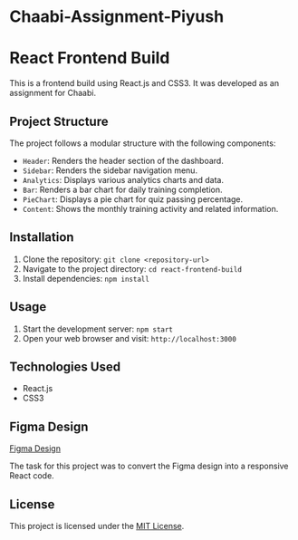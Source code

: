 # Chaabi-Assignment-Piyush
# React Frontend Build

This is a frontend build using React.js and CSS3. It was developed as an assignment for Chaabi.

## Project Structure

The project follows a modular structure with the following components:

- `Header`: Renders the header section of the dashboard.
- `Sidebar`: Renders the sidebar navigation menu.
- `Analytics`: Displays various analytics charts and data.
- `Bar`: Renders a bar chart for daily training completion.
- `PieChart`: Displays a pie chart for quiz passing percentage.
- `Content`: Shows the monthly training activity and related information.

## Installation

1. Clone the repository: `git clone <repository-url>`
2. Navigate to the project directory: `cd react-frontend-build`
3. Install dependencies: `npm install`

## Usage

1. Start the development server: `npm start`
2. Open your web browser and visit: `http://localhost:3000`

## Technologies Used

- React.js
- CSS3

## Figma Design
[Figma Design](https://www.figma.com/file/8D0pahLR37tuD4JljilOup/Untitled?type=design&node-id=1-62&mode=design&t=bkUBtnPK3uTuryFr-0)

The task for this project was to convert the Figma design into a responsive React code.

## License

This project is licensed under the [MIT License](https://opensource.org/licenses/MIT).
